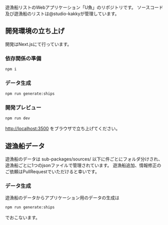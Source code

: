 遊漁船リストのWebアプリケーション「U魚」のリポジトリです。
ソースコード及び遊漁船のリストは@studio-kakkyが管理しています。

## 開発環境の立ち上げ
開発はNext.jsにて行っています。

### 依存関係の準備
```bash
npm i
```
### データ生成
```bash
npm run generate:ships
```

### 開発プレビュー
```bash
npm run dev
```

[http://localhost:3500](http://localhost:3500) をブラウザで立ち上げてください。

## 遊漁船データ 
遊漁船のデータは sub-packages/sources/ 以下に件ごとにフォルダ分けされ、遊漁船ごとに1つのjsonファイルで管理されています。
遊漁船追加、情報修正のご依頼はPullRequestでいただけると幸いです。

### データ生成
遊漁船のデータからアプリケーション用のデータの生成は
```bash
npm run generate:ships
```

でおこないます。

